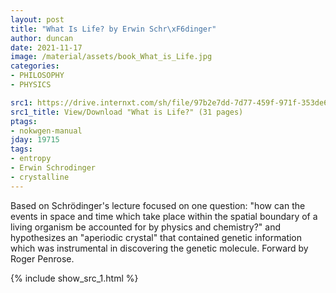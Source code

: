 ```yaml
---
layout: post
title: "What Is Life? by Erwin Schr\xF6dinger"
author: duncan
date: 2021-11-17
image: /material/assets/book_What_is_Life.jpg
categories:
- PHILOSOPHY
- PHYSICS

src1: https://drive.internxt.com/sh/file/97b2e7dd-7d77-459f-971f-353de6139b00/1c0f8ed303884f183978a7d6709f604d47caae9f678b549ae27cada9e195ed09
src1_title: View/Download "What is Life?" (31 pages)
ptags:
- nokwgen-manual
jday: 19715
tags:
- entropy
- Erwin Schrodinger
- crystalline
---
```


Based on Schrödinger's lecture focused on one question: "how can the events in space and time which take place within the spatial boundary of a living organism be accounted for by physics and chemistry?" and hypothesizes an "aperiodic crystal" that contained genetic information which was instrumental in discovering the genetic molecule. Forward by  Roger Penrose.

<!--more-->

{% include show_src_1.html %}

